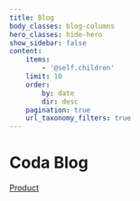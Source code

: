 ```yaml
---
title: Blog
body_classes: blog-columns
hero_classes: hide-hero
show_sidebar: false
content:
    items:
        - '@self.children'
    limit: 10
    order:
        by: date
        dir: desc
    pagination: true
    url_taxonomy_filters: true
---
```


# Coda Blog

[Product](/blog/tag:Product#body-wrapper)
